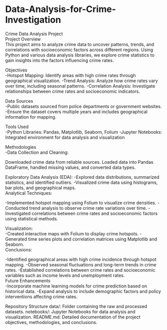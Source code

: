 # Data-Analysis-for-Crime-Investigation
Crime Data Analysis Project<br>
Project Overview
<br>
This project aims to analyze crime data to uncover patterns, trends, and correlations with socioeconomic factors across different regions. Using Python and various data analysis libraries, we explore crime statistics to gain insights into the factors influencing crime rates.
<br>

Objectives<br>
-Hotspot Mapping: Identify areas with high crime rates through geographical visualization.
-Trend Analysis: Analyze how crime rates vary over time, including seasonal patterns.
-Correlation Analysis: Investigate relationships between crime rates and socioeconomic indicators.
<br>

Data Sources <br>
-Public datasets sourced from police departments or government websites.
-Ensure the dataset covers multiple years and includes geographical information for mapping.
<br>

Tools Used <br>
-Python Libraries: Pandas, Matplotlib, Seaborn, Folium
-Jupyter Notebooks: Integrated environment for data analysis and visualization
<br>

Methodologies <br>
-Data Collection and Cleaning: <br>

Downloaded crime data from reliable sources.
Loaded data into Pandas DataFrame, handled missing values, and converted data types.
 <br>
 
Exploratory Data Analysis (EDA):
-Explored data distributions, summarized statistics, and identified outliers.
-Visualized crime data using histograms, bar plots, and geographical maps.
<br>
Analytical Techniques: <br>

-Implemented hotspot mapping using Folium to visualize crime densities.
-Conducted trend analysis to observe crime rate variations over time.
-Investigated correlations between crime rates and socioeconomic factors using statistical methods.
 <br>
 
Visualization: <br>
-Created interactive maps with Folium to display crime hotspots.
-Generated time series plots and correlation matrices using Matplotlib and Seaborn.
 <br>
Conclusions: <br>

-Identified geographical areas with high crime incidence through hotspot mapping.
-Observed seasonal fluctuations and long-term trends in crime rates.
-Established correlations between crime rates and socioeconomic variables such as income levels and unemployment rates.
 <br>
Future Enhancements <br>
-Incorporate machine learning models for crime prediction based on historical data.
-Expand analysis to include demographic factors and policy interventions affecting crime rates.
<br>

Repository Structure
data/: Folder containing the raw and processed datasets.
notebooks/: Jupyter Notebooks for data analysis and visualization.
README.md: Detailed documentation of the project objectives, methodologies, and conclusions.
